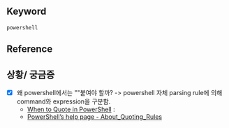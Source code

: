 ## Keyword
`powershell`

## Reference

## 상황/ 궁금증
- [x] 왜 powershell에서는 ""붙여야 할까? -> powershell 자체 parsing rule에 의해 command와 expression을 구분함. 
  - [When to Quote in PowerShell](https://www.red-gate.com/simple-talk/sysadmin/powershell/when-to-quote-in-powershell/) : 
  - [PowerShell’s help page - About_Quoting_Rules](https://technet.microsoft.com/en-us/library/hh847740.aspx)
